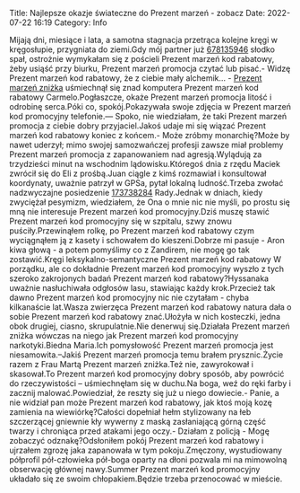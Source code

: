 Title: Najlepsze okazje świateczne do Prezent marzeń - zobacz
Date: 2022-07-22 16:19
Category: Info

Mijają dni, miesiące i lata, a samotna stagnacja przetrąca kolejne kręgi w kręgosłupie, przygniata do ziemi.Gdy mój partner już [678135946](https://telinfo.co/pl/numer/678135946/) słodko spał, ostrożnie wymykałam się z pościeli Prezent marzeń kod rabatowy, żeby usiąść przy biurku, Prezent marzeń promocja czytać lub pisać.- Widzę Prezent marzeń kod rabatowy, że z ciebie mały alchemik… - [Prezent marzeń zniżka](https://promki.pl/kody-rabatowe/prezent-marzen) uśmiechnął się znad komputera Prezent marzeń kod rabatowy Carmelo.Pogłaszcze, okaże Prezent marzeń promocja litość i odrobinę serca.Póki co, spokój.Pokazywała swoje zdjęcia w Prezent marzeń kod promocyjny telefonie.— Spoko, nie wiedziałam, że taki Prezent marzeń promocja z ciebie dobry przyjaciel.Jakoś udaje mi się wiązać Prezent marzeń kod rabatowy koniec z końcem.- Może zróbmy monarchię?Może by nawet uderzył; mimo swojej samozwańczej profesji zawsze miał problemy Prezent marzeń promocja z zapanowaniem nad agresją.Wylądują za trzydzieści minut na wschodnim lądowisku.Któregoś dnia z rzędu Maciek zwrócił się do Eli z prośbą.Juan ciągle z kimś rozmawiał i konsultował koordynaty, uważnie patrzył w GPSa, pytał lokalną ludność.Trzeba zwołać nadzwyczajne posiedzenie [173738284](https://telinfo.co/fr/numero/serie/173/73/82/) Rady.Jednak w dniach, kiedy zwyciężał pesymizm, wiedziałem, że Ona o mnie nic nie myśli, po prostu się mną nie interesuje Prezent marzeń kod promocyjny.Dziś muszę stawić Prezent marzeń kod promocyjny się w szpitalu, szwy znowu puściły.Przewinąłem rolkę, po Prezent marzeń kod rabatowy czym wyciągnąłem ją z kasety i schowałem do kieszeni.Dobrze mi pasuje - Aron kiwa głową - a potem pomyślimy co z Zandirem, nie mogę go tak zostawić.Kręgi leksykalno-semantyczne Prezent marzeń kod rabatowy W porządku, ale co dokładnie Prezent marzeń kod promocyjny wyszło z tych szeroko zakrojonych badań Prezent marzeń kod rabatowy?Hyssanaka uważnie nasłuchiwała odgłosów lasu, stawiając każdy krok.Przecież tak dawno Prezent marzeń kod promocyjny nic nie czytałam - chyba kilkanaście lat.Wasza zwierzęca Prezent marzeń kod rabatowy natura dała o sobie Prezent marzeń kod rabatowy znać.Ułożyła w nich kosteczki, jedna obok drugiej, ciasno, skrupulatnie.Nie denerwuj się.Działała Prezent marzeń zniżka wówczas na niego jak Prezent marzeń kod promocyjny narkotyki.Biedna Maria.Ich pomysłowość Prezent marzeń promocja jest niesamowita.–Jakiś Prezent marzeń promocja temu brałem prysznic.Życie razem z Frau Martą Prezent marzeń zniżka.Też nie, zawyrokował i skasował.To Prezent marzeń kod promocyjny dobry sposób, aby powrócić do rzeczywistości – uśmiechnęłam się w duchu.Na boga, weź do ręki farby i zacznij malować.Powiedział, że reszty się już u niego dowiecie.- Panie, a nie widział pan może Prezent marzeń kod rabatowy, jak ktoś moją kozę zamienia na wiewiórkę?Całości dopełniał hełm stylizowany na łeb szczerzącej gniewnie kły wywerny z maską zasłaniającą górną część twarzy i chroniąca przed atakami jego oczy.- Działam z policją - Mogę zobaczyć odznakę?Odsłoniłem pokój Prezent marzeń kod rabatowy i ujrzałem zgrozę jaka zapanowała w tym pokoju.Zmęczony, wystudiowany półprofil pół-człowieka pół-boga oparty na dłoni pozwala mi na mimowolną obserwację głównej nawy.Summer Prezent marzeń kod promocyjny układało się ze swoim chłopakiem.Będzie trzeba przenocować w mieście.
